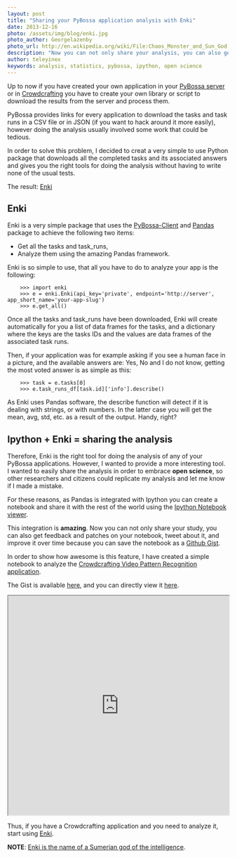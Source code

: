 ```yaml
---
layout: post
title: "Sharing your PyBossa application analysis with Enki"
date: 2013-12-16
photo: /assets/img/blog/enki.jpg
photo_author: Georgelazenby
photo_url: http://en.wikipedia.org/wiki/File:Chaos_Monster_and_Sun_God.png
description: "Now you can not only share your analysis, you can also get feedback and patches on it as a iPython notebook, tweet about it, and improve it over time because you can save the notebook as a Github Gist."
author: teleyinex
keywords: analysis, statistics, pybossa, ipython, open science
---
```


Up to now if you have created your own application in your [PyBossa server](http://daniellombrana.es/pybossa.html) or
in [Crowdcrafting](http://crowdcrafting.org) you have to create your own library or script to download the results
from the server and process them.

PyBossa provides links for every application to download the tasks and task runs in a CSV file or in JSON (if you want
to hack around it more easily), however doing the analysis usually involved some work that could be tedious.

In order to solve this problem, I decided to creat a very simple to use Python package that downloads all the completed tasks
and its associated answers and gives you the right tools for doing the analysis without having to write none of the usual tests.

The result: [Enki](http://github.com/PyBossa/enki)


## Enki

Enki is a very simple package that uses the [PyBossa-Client](http://github.com/PyBossa/pybossa-client) and [Pandas](http://pandas.pydata.org/)
package to achieve the following two items:

* Get all the tasks and task_runs,
* Analyze them using the amazing Pandas framework.

Enki is so simple to use, that all you have to do to analyze your app is the following:

```
    >>> import enki
    >>> e = enki.Enki(api_key='private', endpoint='http://server', app_short_name='your-app-slug')
    >>> e.get_all()
```

Once all the tasks and task_runs have been downloaded, Enki will create automatically for you a list of data frames for the tasks,
and a dictionary where the keys are the tasks IDs and the values are data frames of the associated task runs.

Then, if your application was for example asking if you see a human face in a picture, and the available answers are: Yes, No and I do not know,
getting the most voted answer is as simple as this:

```
    >>> task = e.tasks[0]
    >>> e.task_runs_df[task.id]['info'].describe()
```

As Enki uses Pandas software, the describe function will detect if it is dealing with strings, or with numbers. In the latter case you
will get the mean, avg, std, etc. as a result of the output. Handy, right?

## Ipython + Enki = sharing the analysis 

Therefore, Enki is the right tool for doing the analysis of any of your PyBossa applications. However, I wanted to provide a more
interesting tool. I wanted to easily share the analysis in order to embrace **open science**, so other researchers and citizens could
replicate my analysis and let me know if I made a mistake.

For these reasons, as Pandas is integrated with Ipython you can create a notebook and share it with the rest of the world using
the [Ipython Notebook viewer](http://nbviewer.ipython.org).

This integration is **amazing**. Now you can not only share your study, you can also get feedback and patches on your notebook,
tweet about it, and improve it over time because you can save the notebook as a [Github Gist](https://gist.github.com/).

In order to show how awesome is this feature, I have created a simple notebook to analyze the [Crowdcrafting Video Pattern Recognition application](http://crowdcrafting.org/app/vimeo/).

The Gist is available [here](https://gist.github.com/teleyinex/7991086), and you can directly view it [here](http://nbviewer.ipython.org/gist/teleyinex/7991086).

<iframe class="hidden-phone" src="http://nbviewer.ipython.org/gist/teleyinex/7991086" style="width:100%; height:500px;">
</iframe>

Thus, if you have a Crowdcrafting application and you need to analyze it, start using [Enki](http://github.com/PyBossa/enki).

**NOTE**: [Enki is the name of a Sumerian god of the intelligence](http://en.wikipedia.org/wiki/Enki).
